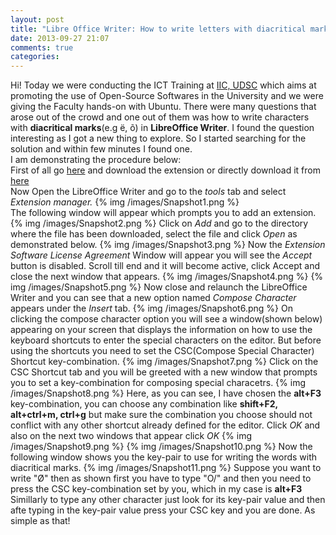 ```yaml
---
layout: post
title: "Libre Office Writer: How to write letters with diacritical marks"
date: 2013-09-27 21:07
comments: true
categories: 
---
```


Hi! Today we were conducting the ICT Training at <a href="http://iic.ac.in">IIC, UDSC</a> which aims at promoting the use of Open-Source Softwares in the University and we were giving the Faculty hands-on with Ubuntu. There were many questions that arose out of the crowd and one out of them was how to write characters with <strong>diacritical marks</strong>(e.g ë, õ) in <strong>LibreOffice Writer</strong>. I found the question interesting as I got a new thing to explore. So I started searching for the solution and within few minutes I found one.
<br>
I am demonstrating the procedure below:
<br>
First of all go <a href="http://extensions.services.openoffice.org/fr/project/ComposeSpecialCharacters">here</a> and download the extension or directly download it from <a href="http://extensions.services.openoffice.org/fr/download/4646">here</a>
<br>
Now Open the LibreOffice Writer and go to the <i>tools</i> tab and select <i>Extension manager.</i>
{% img /images/Snapshot1.png %}
<br>
The following window will appear which prompts you to add an extension.
{% img /images/Snapshot2.png %}
Click on <i>Add</i> and go to the directory where the file has been downloaded, select the file and click <i>Open</i> as demonstrated below.
{% img /images/Snapshot3.png %}
Now the <i>Extension Software License Agreement</i> Window will appear you will see the <i>Accept</i> button is disabled. Scroll till end and it will become active, click Accept and close the next window that appears.
{% img /images/Snapshot4.png %}
{% img /images/Snapshot5.png %}
Now close and relaunch the LibreOffice Writer and you can see that a new option named <i>Compose Character</i> appears under the <i>Insert</i> tab.
{% img /images/Snapshot6.png %}
On clicking the compose character option you will see a window(shown below) appearing on your screen that displays the information on how to use the keyboard shortcuts to enter the special characters on the editor. But before using the shortcuts you need to set the CSC(Compose Special Character) Shortcut key-combination.
{% img /images/Snapshot7.png %}
Click on the CSC Shortcut tab and you will be greeted with a new window that prompts you to set a key-combination for composing special characetrs.
{% img /images/Snapshot8.png %}
Here, as you can see, I have chosen the <strong>alt+F3</strong> key-combination, you can choose any combination like <strong>shift+F2, alt+ctrl+m, ctrl+g</strong> but make sure the combination you choose should not conflict with any other shortcut already defined for the editor.
Click <i>OK</i> and also on the next two windows that appear click <i>OK</i>
{% img /images/Snapshot9.png %}
{% img /images/Snapshot10.png %}
Now the following window shows you the key-pair to use for writing the words with diacritical marks. 
{% img /images/Snapshot11.png %}
Suppose you want to write "Ø" then as shown first you have to type "O/" and then you need to press the CSC key-combination set by you, which in my case is <strong>alt+F3</strong>
Simillarly to type any other character just look for its key-pair value and then afte typing in the key-pair value press your CSC key and you are done.
As simple as that!

